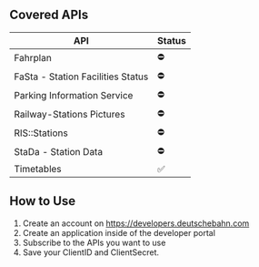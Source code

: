 ﻿## Covered APIs
| API                               | Status             |
|-----------------------------------|--------------------|
| Fahrplan                          | :no_entry:         |
| FaSta - Station Facilities Status | :no_entry:         |
| Parking Information Service       | :no_entry:         |
| Railway-Stations Pictures         | :no_entry:         |
| RIS::Stations                     | :no_entry:         |
| StaDa - Station Data              | :no_entry:         |
| Timetables                        | :white_check_mark: |

## How to Use
1. Create an account on https://developers.deutschebahn.com
2. Create an application inside of the developer portal
3. Subscribe to the APIs you want to use
4. Save your ClientID and ClientSecret.
